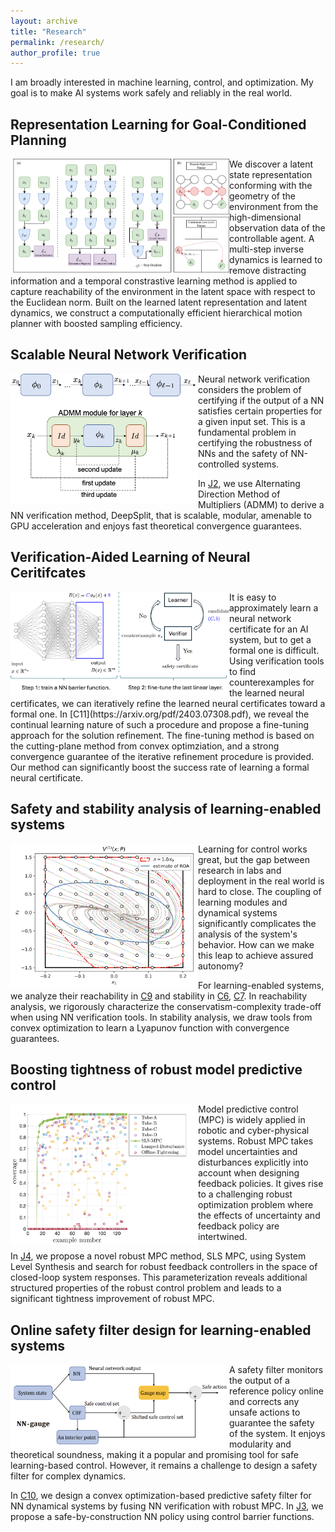 ```yaml
---
layout: archive
title: "Research"
permalink: /research/
author_profile: true
---
```


I am broadly interested in machine learning, control, and optimization. My goal is to make AI systems work safely and reliably in the real world. 

## Representation Learning for Goal-Conditioned Planning
<img src="/files/Pclast.png" align="left" alt="Representation learning for goal-conditioned planning" width="350"/>
We discover a latent state representation conforming with the geometry of the environment from the high-dimensional observation data of the controllable agent. A multi-step inverse dynamics is learned to remove distracting information and a temporal constrastive learning method is applied to capture reachability of the environment in the latent space with respect to the Euclidean norm. Built on the learned latent representation and latent dynamics, we construct a computationally efficient hierarchical motion planner with boosted sampling efficiency. 


## Scalable Neural Network Verification
<img src="/files/admm_module.png" align="left" alt="ADMM modules for NN verification" width="300"/>
Neural network verification considers the problem of certifying if the output of a NN satisfies certain properties for a given input set. This is a fundamental problem in certifying the robustness of NNs and the safety of NN-controlled systems. 

In [J2](https://ieeexplore.ieee.org/abstract/document/9811356), we use Alternating Direction Method of Multipliers (ADMM) to derive a NN verification method, DeepSplit, that is scalable, modular, amenable to GPU acceleration and enjoys fast theoretical convergence guarantees. 

## Verification-Aided Learning of Neural Ceritifcates
<img src="/files/val_overview.png" align="left" alt="Verification-aided learning for neural certificates" width="350"/>
It is easy to approximately learn a neural network certificate for an AI system, but to get a formal one is difficult. Using verification tools to find counterexamples for the learned neural certificates, we can iteratively refine the learned neural certificates toward a formal one. In [C11](https://arxiv.org/pdf/2403.07308.pdf), we reveal the continual learning nature of such a procedure and propose a fine-tuning approach for the solution refinement. The fine-tuning method is based on the cutting-plane method from convex optimziation, and a strong convergence guarantee of the iterative refinement procedure is provided. Our method can significantly boost the success rate of learning a formal neural certificate. 

## Safety and stability analysis of learning-enabled systems

<img src="/files/ROA_NN.png"  align="left" alt="region of attraction estimation of NN-controlled system" width="300"/>

Learning for control works great, but the gap between research in labs and deployment in the real world is hard to close. The coupling of learning modules and dynamical systems significantly complicates the analysis of the system's behavior. How can we make this leap to achieve assured autonomy?

For learning-enabled systems, we analyze their reachability in [C9](https://arxiv.org/abs/2209.11827) and stability in [C6](https://arxiv.org/abs/2012.12015), [C7](https://arxiv.org/abs/2110.00731). In reachability analysis, we rigorously characterize the conservatism-complexity trade-off when using NN verification tools. In stability analysis, we draw tools from convex optimization to learn a Lyapunov function with convergence guarantees.


## Boosting tightness of robust model predictive control
<img src="/files/random_comparison.png"  align="left" alt="Tightness comparison of robust MPC methods on random examples. The higher the better." width="300"/>

Model predictive control (MPC) is widely applied in robotic and cyber-physical systems. Robust MPC takes model uncertainties and disturbances explicitly into account when designing feedback policies. It gives rise to a challenging robust optimization problem where the effects of uncertainty and feedback policy are intertwined. 

In [J4](https://arxiv.org/pdf/2203.11375.pdf),  we propose a novel robust MPC method, SLS MPC, using System Level Synthesis and search for robust feedback controllers in the space of closed-loop system responses. This parameterization reveals additional structured properties of the robust control problem and leads to a significant tightness improvement of robust MPC. 


## Online safety filter design for learning-enabled systems
<img src="/files/gauge_CBF.png"  align="left" alt="Safe-by-construction NN controller using a control barrier function." width="350"/>

A safety filter monitors the output of a reference policy online and corrects any unsafe actions to guarantee the safety of the system. It enjoys modularity and theoretical soundness, making it a popular and promising tool for safe learning-based control. However, it remains a challenge to design a safety filter for complex dynamics. 

In [C10](https://arxiv.org/abs/2308.08086), we design a convex optimization-based predictive safety filter for NN dynamical systems by fusing NN verification with robust MPC.  In [J3](https://arxiv.org/abs/2209.10034), we propose a safe-by-construction NN policy using control barrier functions. 

